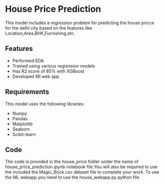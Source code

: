 
# House Price Prediction 

This model includes a regression problem for predicting the house pricce for the delhi city based on the features like Location,Area,BHK,Furnishing,etc.




## Features

- Performed EDA
- Trained using various regression models
- Has R2 score of 85% with XGBoost
- Developed Ml web app




## Requirements
This model uses the following libraries:
* Numpy
* Pandas
* Matplotlib
* Seaborn
* Scikit-learn


## Code
The code is provided in the house_price folder under the name of house_price_prediction.ipynb notebook file.You will also be required to use the included the Magic_Brick.csv dataset file to complete your work.
To use the ML webapp you need to use the house_webapp.py python file